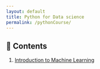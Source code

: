 ```yaml
---
layout: default
title: Python for Data science
permalink: /pythonCourse/
---
```

## 📝 Contents
1. [Introduction to Machine Learning](IntroML.md)
